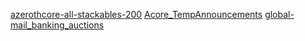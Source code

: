 [azerothcore-all-stackables-200](https://github.com/AsgavinYT/azerothcore-all-stackables-200.git)
[Acore_TempAnnouncements](https://github.com/55Honey/Acore_TempAnnouncements.git)
[global-mail_banking_auctions](https://github.com/Aldori15/azerothcore-global-mail_banking_auctions.git)
